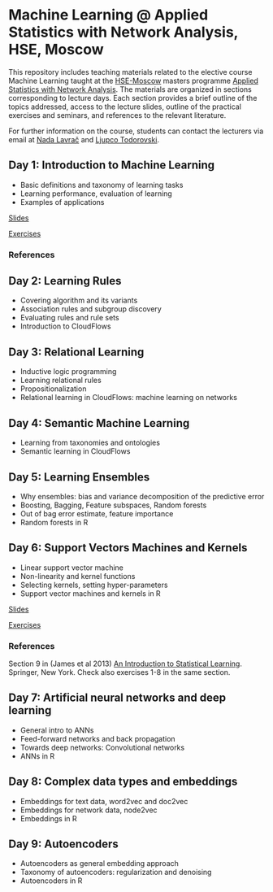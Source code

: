 # Machine Learning @ Applied Statistics with Network Analysis, HSE, Moscow

This repository includes teaching materials related to the elective course Machine Learning taught at the [HSE-Moscow](https://www.hse.ru/en/) masters programme [Applied Statistics with Network Analysis](https://www.hse.ru/en/ma/sna/). The materials are organized in sections corresponding to lecture days. Each section provides a brief outline of the topics addressed, access to the lecture slides, outline of the practical exercises and seminars, and references to the relevant literature.

For further information on the course, students can contact the lecturers via email at [Nada Lavrač](mailto:nada.lavrac@ijs.si) and [Ljupco Todorovski](mailto:ljupco.todorovski@fu.uni-lj.si).


## Day 1: Introduction to Machine Learning
* Basic definitions and taxonomy of learning tasks
* Learning performance, evaluation of learning
* Examples of applications

[Slides](http://kt.ijs.si/~ljupco/lectures/hse-moscow-ml/01-intro.pdf)

[Exercises](./01/)

### References


## Day 2: Learning Rules
* Covering algorithm and its variants
* Association rules and subgroup discovery
* Evaluating rules and rule sets
* Introduction to CloudFlows


## Day 3: Relational Learning
* Inductive logic programming
* Learning relational rules
* Propositionalization
* Relational learning in CloudFlows: machine learning on networks


## Day 4: Semantic Machine Learning
* Learning from taxonomies and ontologies
* Semantic learning in CloudFlows


## Day 5: Learning Ensembles
* Why ensembles: bias and variance decomposition of the predictive error
* Boosting, Bagging, Feature subspaces, Random forests
* Out of bag error estimate, feature importance
* Random forests in R


## Day 6: Support Vectors Machines and Kernels
* Linear support vector machine
* Non-linearity and kernel functions
* Selecting kernels, setting hyper-parameters
* Support vector machines and kernels in R

[Slides](http://kt.ijs.si/~ljupco/lectures/hse-moscow-ml/06-svm.pdf)

[Exercises](./06/)

### References

Section 9 in (James et al 2013) [An Introduction to Statistical Learning](http://faculty.marshall.usc.edu/gareth-james/ISL/). Springer, New York. Check also exercises 1-8 in the same section.


## Day 7: Artificial neural networks and deep learning
* General intro to ANNs
* Feed-forward networks and back propagation
* Towards deep networks: Convolutional networks
* ANNs in R


## Day 8: Complex data types and embeddings
* Embeddings for text data, word2vec and doc2vec
* Embeddings for network data, node2vec
* Embeddings in R


## Day 9: Autoencoders
* Autoencoders as general embedding approach
* Taxonomy of autoencoders: regularization and denoising
* Autoencoders in R
